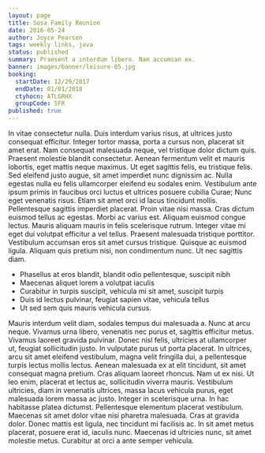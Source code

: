 ```yaml
---
layout: page
title: Sosa Family Reunion
date: 2016-05-24
author: Joyce Pearson
tags: weekly links, java
status: published
summary: Praesent a interdum libero. Nam accumsan ex.
banner: images/banner/leisure-05.jpg
booking:
  startDate: 12/29/2017
  endDate: 01/01/2018
  ctyhocn: ATLGRHX
  groupCode: SFR
published: true
---
```

In vitae consectetur nulla. Duis interdum varius risus, at ultrices justo consequat efficitur. Integer tortor massa, porta a cursus non, placerat sit amet erat. Nam consequat malesuada neque, vel tristique dolor dictum quis. Praesent molestie blandit consectetur. Aenean fermentum velit et mauris lobortis, eget mattis neque maximus. Ut eget sagittis felis, eu tristique felis. Sed eleifend justo augue, sit amet imperdiet nunc dignissim ac. Nulla egestas nulla eu felis ullamcorper eleifend eu sodales enim. Vestibulum ante ipsum primis in faucibus orci luctus et ultrices posuere cubilia Curae; Nunc eget venenatis risus. Etiam sit amet orci id lacus tincidunt mollis. Pellentesque sagittis imperdiet placerat. Proin vitae nisi massa. Cras dictum euismod tellus ac egestas. Morbi ac varius est.
Aliquam euismod congue lectus. Mauris aliquam mauris in felis scelerisque rutrum. Integer vitae mi eget dui volutpat efficitur a vel tellus. Praesent malesuada tristique porttitor. Vestibulum accumsan eros sit amet cursus tristique. Quisque ac euismod ligula. Aliquam quis pretium nisi, non condimentum nunc. Ut nec sagittis diam.

* Phasellus at eros blandit, blandit odio pellentesque, suscipit nibh
* Maecenas aliquet lorem a volutpat iaculis
* Curabitur in turpis suscipit, vehicula mi sit amet, suscipit turpis
* Duis id lectus pulvinar, feugiat sapien vitae, vehicula tellus
* Ut sed sem quis mauris vehicula cursus.

Mauris interdum velit diam, sodales tempus dui malesuada a. Nunc at arcu neque. Vivamus urna libero, venenatis nec purus et, sagittis efficitur metus. Vivamus laoreet gravida pulvinar. Donec nisl felis, ultricies at ullamcorper ut, feugiat sollicitudin justo. In vulputate purus ut porta placerat. In ultrices, arcu sit amet eleifend vestibulum, magna velit fringilla dui, a pellentesque turpis lectus mollis lectus. Aenean malesuada ex at elit tincidunt, sit amet consequat magna pretium. Cras aliquam laoreet rhoncus. Nam ut ex nisi. Ut leo enim, placerat et lectus ac, sollicitudin viverra mauris.
Vestibulum ultricies, diam in venenatis ultrices, massa lacus vehicula purus, eget malesuada lorem massa ac justo. Integer in scelerisque urna. In hac habitasse platea dictumst. Pellentesque elementum placerat vestibulum. Maecenas sit amet dolor vitae nisi pharetra malesuada. Cras at gravida dolor. Donec mattis est ligula, nec tincidunt mi facilisis ac. In sit amet metus placerat, posuere erat id, iaculis nunc. Maecenas id ultricies nunc, sit amet molestie metus. Curabitur at orci a ante semper vehicula.
